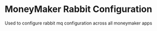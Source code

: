 # MoneyMaker Rabbit Configuration
Used to configure rabbit mq configuration across all moneymaker apps
